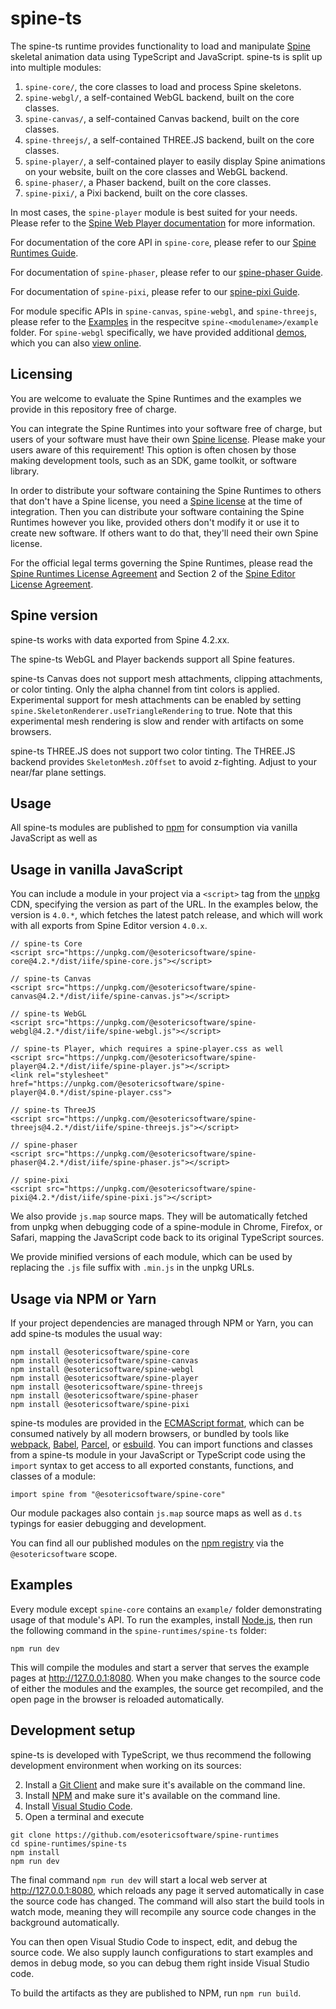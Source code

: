 # spine-ts

The spine-ts runtime provides functionality to load and manipulate [Spine](http://esotericsoftware.com) skeletal animation data using TypeScript and JavaScript. spine-ts is split
up into multiple modules:

1. `spine-core/`, the core classes to load and process Spine skeletons.
1. `spine-webgl/`, a self-contained WebGL backend, built on the core classes.
1. `spine-canvas/`, a self-contained Canvas backend, built on the core classes.
1. `spine-threejs/`, a self-contained THREE.JS backend, built on the core classes.
1. `spine-player/`, a self-contained player to easily display Spine animations on your website, built on the core classes and WebGL backend.
1. `spine-phaser/`, a Phaser backend, built on the core classes.
1. `spine-pixi/`, a Pixi backend, built on the core classes.

In most cases, the `spine-player` module is best suited for your needs. Please refer to the [Spine Web Player documentation](https://esotericsoftware.com/spine-player) for more information.

For documentation of the core API in `spine-core`, please refer to our [Spine Runtimes Guide](http://esotericsoftware.com/spine-runtimes-guide).

For documentation of `spine-phaser`, please refer to our [spine-phaser Guide](https://esotericsoftware.com/spine-phaser).

For documentation of `spine-pixi`, please refer to our [spine-pixi Guide](https://esotericsoftware.com/spine-pixi).

For module specific APIs in `spine-canvas`, `spine-webgl`, and `spine-threejs`, please refer to the [Examples](#examples) in the respecitve `spine-<modulename>/example` folder. For `spine-webgl` specifically, we have provided additional [demos](spine-webgl/demos), which you can also [view online](http://esotericsoftware.com/spine-demos).

## Licensing

You are welcome to evaluate the Spine Runtimes and the examples we provide in this repository free of charge.

You can integrate the Spine Runtimes into your software free of charge, but users of your software must have their own [Spine license](https://esotericsoftware.com/spine-purchase). Please make your users aware of this requirement! This option is often chosen by those making development tools, such as an SDK, game toolkit, or software library.

In order to distribute your software containing the Spine Runtimes to others that don't have a Spine license, you need a [Spine license](https://esotericsoftware.com/spine-purchase) at the time of integration. Then you can distribute your software containing the Spine Runtimes however you like, provided others don't modify it or use it to create new software. If others want to do that, they'll need their own Spine license.

For the official legal terms governing the Spine Runtimes, please read the [Spine Runtimes License Agreement](http://esotericsoftware.com/spine-runtimes-license) and Section 2 of the [Spine Editor License Agreement](http://esotericsoftware.com/spine-editor-license#s2).

## Spine version

spine-ts works with data exported from Spine 4.2.xx.

The spine-ts WebGL and Player backends support all Spine features.

spine-ts Canvas does not support mesh attachments, clipping attachments, or color tinting. Only the alpha channel from tint colors is applied. Experimental support for mesh attachments can be enabled by setting `spine.SkeletonRenderer.useTriangleRendering` to true. Note that this experimental mesh rendering is slow and render with artifacts on some browsers.

spine-ts THREE.JS does not support two color tinting. The THREE.JS backend provides `SkeletonMesh.zOffset` to avoid z-fighting. Adjust to your near/far plane settings.

## Usage

All spine-ts modules are published to [npm](http://npmjs.com) for consumption via vanilla JavaScript as well as

## Usage in vanilla JavaScript

You can include a module in your project via a `<script>` tag from the [unpkg](https://unpkg.com/) CDN, specifying the version as part of the URL. In the examples below, the version is `4.0.*`, which fetches the latest patch release, and which will work with all exports from Spine Editor version `4.0.x`.

```
// spine-ts Core
<script src="https://unpkg.com/@esotericsoftware/spine-core@4.2.*/dist/iife/spine-core.js"></script>

// spine-ts Canvas
<script src="https://unpkg.com/@esotericsoftware/spine-canvas@4.2.*/dist/iife/spine-canvas.js"></script>

// spine-ts WebGL
<script src="https://unpkg.com/@esotericsoftware/spine-webgl@4.2.*/dist/iife/spine-webgl.js"></script>

// spine-ts Player, which requires a spine-player.css as well
<script src="https://unpkg.com/@esotericsoftware/spine-player@4.2.*/dist/iife/spine-player.js"></script>
<link rel="stylesheet" href="https://unpkg.com/@esotericsoftware/spine-player@4.0.*/dist/spine-player.css">

// spine-ts ThreeJS
<script src="https://unpkg.com/@esotericsoftware/spine-threejs@4.2.*/dist/iife/spine-threejs.js"></script>

// spine-phaser
<script src="https://unpkg.com/@esotericsoftware/spine-phaser@4.2.*/dist/iife/spine-phaser.js"></script>

// spine-pixi
<script src="https://unpkg.com/@esotericsoftware/spine-pixi@4.2.*/dist/iife/spine-pixi.js"></script>
```

We also provide `js.map` source maps. They will be automatically fetched from unpkg when debugging code of a spine-module in Chrome, Firefox, or Safari, mapping the JavaScript code back to its original TypeScript sources.

We provide minified versions of each module, which can be used by replacing the `.js` file suffix with `.min.js` in the unpkg URLs.

## Usage via NPM or Yarn

If your project dependencies are managed through NPM or Yarn, you can add spine-ts modules the usual way:

```
npm install @esotericsoftware/spine-core
npm install @esotericsoftware/spine-canvas
npm install @esotericsoftware/spine-webgl
npm install @esotericsoftware/spine-player
npm install @esotericsoftware/spine-threejs
npm install @esotericsoftware/spine-phaser
npm install @esotericsoftware/spine-pixi
```

spine-ts modules are provided in the [ECMAScript format](https://developer.mozilla.org/en-US/docs/Web/JavaScript/Guide/Modules), which can be consumed natively by all modern browsers, or bundled by tools like [webpack](https://webpack.js.org/), [Babel](https://babeljs.io/), [Parcel](https://parceljs.org/), or [esbuild](https://esbuild.github.io/). You can import functions and classes from a spine-ts module in your JavaScript or TypeScript code using the `import` syntax to get access to all exported constants, functions, and classes of a module:

```
import spine from "@esotericsoftware/spine-core"
```

Our module packages also contain `js.map` source maps as well as `d.ts` typings for easier debugging and development.

You can find all our published modules on the [npm registry](https://www.npmjs.com/search?q=%40esotericsoftware) via the `@esotericsoftware` scope.

## Examples

Every module except `spine-core` contains an `example/` folder demonstrating usage of that module's API. To run the examples, install [Node.js](https://nodejs.org/en/), then run the following command in the `spine-runtimes/spine-ts` folder:

```
npm run dev
```

This will compile the modules and start a server that serves the example pages at http://127.0.0.1:8080. When you make changes to the source code of either the modules and the examples, the source get recompiled, and the open page in the browser is reloaded automatically.

## Development setup

spine-ts is developed with TypeScript, we thus recommend the following development environment when working on its sources:

2. Install a [Git Client](https://git-fork.com/) and make sure it's available on the command line.
1. Install [NPM](https://nodejs.org/en/download/) and make sure it's available on the command line.
1. Install [Visual Studio Code](https://code.visualstudio.com/).
1. Open a terminal and execute

```
git clone https://github.com/esotericsoftware/spine-runtimes
cd spine-runtimes/spine-ts
npm install
npm run dev
```

The final command `npm run dev` will start a local web server at http://127.0.0.1:8080, which reloads any page it served automatically in case the source code has changed. The command will also start the build tools in watch mode, meaning they will recompile any source code changes in the background automatically.

You can then open Visual Studio Code to inspect, edit, and debug the source code. We also supply launch configurations to start examples and demos in debug mode, so you can debug them right inside Visual Studio code.

To build the artifacts as they are published to NPM, run `npm run build`.
